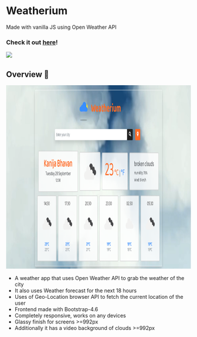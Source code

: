 # Weatherium
  Made with vanilla JS using Open Weather API
### Check it out [here]!
<img src="https://forthebadge.com/images/badges/made-with-javascript.svg"> 

 [here]:<taheermattur.github.io/weatherium/>

## Overview 👀
<img src="https://github.com/TaheerMattur/Weatherium/blob/main/src/images/Weatherium.png" width=600 height=500 alt= "Weatherium">

 - A weather app that uses Open Weather API to grab the weather of the city
 - It also uses Weather forecast for the next 18 hours
 - Uses of Geo-Location browser API to fetch the current location of the user
 - Frontend made with Bootstrap-4.6
 - Completely responsive, works on any devices
 - Glassy finish for screens >=992px
 - Additionally it has a video background of clouds >=992px

